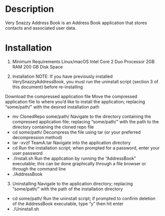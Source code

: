 # Description #
Very Snazzy Address Book is an Address Book application that stores contacts and associated user data.

# Installation #

1.	Minimum Requirements
Linux/macOS
Intel Core 2 Duo Processor
2GB RAM
200 GB Disk Space

2.	Installation
NOTE: If you have previously installed VerySnazzyAddressBook, you must run the uninstall script (section 3 of this document) before re-installing

Download the compressed application file
Move the compressed application file to where you’d like to install the application; replacing “some/path/” with the desired installation path
- mv ClonedRepo some/path/
Navigate to the directory containing the compressed application file; replacing “some/path/” with the path to the directory containing the cloned repo file
- cd some/path/
Decompress the file using tar (or your preferred decompression method)
- tar -xvzf TeamA.tar
Navigate into the application directory
- cd 
Run the installation script; when prompted for a password, enter your user password
- ./Install.sh
Run the application by running the “AddressBook” executable; this can be done graphically through a file browser or through the command line
- ./AddressBook

3.	Uninstalling
Navigate to the application directory; replacing “some/path/” with the path of the installation directory
- cd some/path/
Run the uninstall script; if prompted to confirm deletion of the AddressBook executable, type “y” then hit enter
- ./Uninstall.sh


